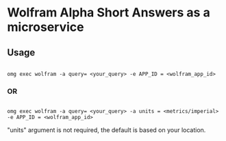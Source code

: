 # Wolfram Alpha Short Answers as a microservice

## Usage

```

omg exec wolfram -a query= <your_query> -e APP_ID = <wolfram_app_id>

```

### OR

```

omg exec wolfram -a query= <your_query> -a units = <metrics/imperial> -e APP_ID = <wolfram_app_id>

```

"units" argument is not required, the default is based on your location.
